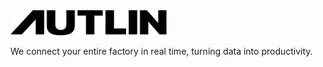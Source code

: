 <img alt="Autlin Logo" height="40" src="/assets/logo.svg" />

We connect your entire factory in real time, turning data into productivity.
